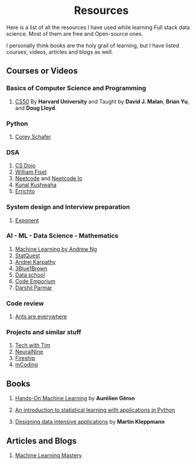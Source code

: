 <h1 align="center"> Resources </h1>

Here is a list of all the resources I have used while learning Full stack data science. Most of them are free and Open-source ones.

I personally think books are the holy grail of learning, but I have listed courses, videos, articles and blogs as well.

## Courses or Videos

### Basics of Computer Science and Programming

1. [CS50](https://pll.harvard.edu/course/cs50-introduction-computer-science) By **Harvard University** and Taught by **David J. Malan**, **Brian Yu**, and **Doug Lloyd**.

### Python

1. [Corey Schafer](https://www.youtube.com/@coreyms)

### DSA

1. [CS Dojo](https://www.youtube.com/@CSDojo)
2. [William Fiset](https://www.youtube.com/@WilliamFiset-videos)
3. [Neetcode](https://www.youtube.com/@NeetCode) and [Neetcode Io](https://www.youtube.com/@NeetCodeIO)
4. [Kunal Kushwaha](https://www.youtube.com/@KunalKushwaha)
5. [Errichto](https://www.youtube.com/@Errichto)

### System design and Interview preparation

1. [Exponent](https://www.youtube.com/@tryexponent)

### AI - ML - Data Science - Mathematics

1. [Machine Learning by Andrew Ng](https://www.coursera.org/learn/machine-learning)
1. [StatQuest](https://www.youtube.com/channel/UCtYLUTtgS3k1Fg4y5tAhLbw)
1. [Andrej Karpathy](https://www.youtube.com/@AndrejKarpathy/featured)
1. [3Blue1Brown](https://www.youtube.com/channel/UCYO_jab_esuFRV4b17AJtAw)
1. [Data school](https://www.youtube.com/@dataschool)
1. [Code Emporium](https://www.youtube.com/@CodeEmporium)
1. [Darshil Parmar](https://www.youtube.com/@DarshilParmar)

### Code review

1. [Ants are everywhere](https://www.youtube.com/@ants_are_everywhere)

### Projects and similar stuff

1. [Tech with Tim](https://www.youtube.com/@TechWithTim)
2. [NeuralNine](https://www.youtube.com/@NeuralNine)
3. [Fireship](https://www.youtube.com/@Fireship)
4. [mCoding](https://www.youtube.com/@mCoding)

## Books

1. [Hands-On Machine Learning](https://www.amazon.com/Hands-Machine-Learning-Scikit-Learn-TensorFlow/dp/1098125975/ref=sr_1_1?crid=3CDP8TML7C51S&keywords=Machine+learning&qid=1668994456&s=books&sprefix=machine+lear%2Cstripbooks-intl-ship%2C966&sr=1-1) by **Aurélien Géron**

2. [An introduction to statistical learning with applications in Python](https://www.statlearning.com/)

3. [Designing data intensive applications](https://www.amazon.com/Designing-Data-Intensive-Applications-Reliable-Maintainable/dp/1449373321/ref=sr_1_1?crid=2ZQZQZQZQZQZQ&keywords=designing+data+intensive+applications&qid=1668994518&s=books&sprefix=designing+data+int%2Cstripbooks-intl-ship%2C966&sr=1-1) by **Martin Kleppmann**

## Articles and Blogs

1. [Machine Learning Mastery](https://machinelearningmastery.com/)
